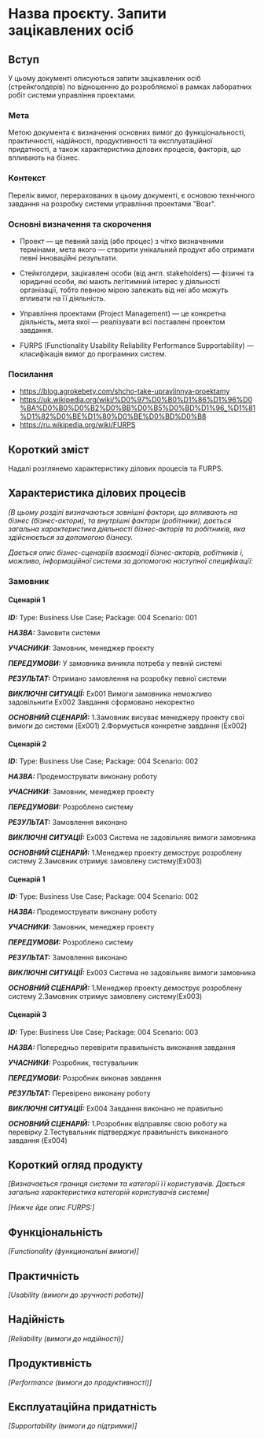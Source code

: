# Назва проєкту. Запити зацікавлених осіб

## Вступ

У цьому документі описуються запити зацікавлених осіб (стрейкголдерів) по відношенню до розробляємої в рамках лаборатних робіт системи управління проектами.

### Мета 

Метою документа є визначення основних вимог до функціональності, практичності, надійності, продуктивності та експлуатаційної придатності, а також характеристика ділових процесів, факторів, що впливають на бізнес.

### Контекст

Перелік вимог, перерахованих в цьому документі, є основою технічного завдання на розробку системи управління проектами "Boar".


### Основні визначення та скорочення

* Проект — це певний захід (або процес) з чітко визначеними термінами, мета якого — створити унікальний продукт або отримати певні інноваційні результати. 

* Стейкголдери, зацікавлені особи (від англ. stakeholders) — фізичні та юридичні особи, які мають легітимний інтерес у діяльності організації, тобто певною мірою залежать від неї або можуть впливати на її діяльність.

* Управління проектами (Project Management) — це конкретна діяльність, мета якої — реалізувати всі поставлені проектом завдання.

* FURPS (Functionality Usability Reliability Performance Supportability) — класифікація вимог до програмних систем.


### Посилання

* https://blog.agrokebety.com/shcho-take-upravlinnya-proektamy
* https://uk.wikipedia.org/wiki/%D0%97%D0%B0%D1%86%D1%96%D0%BA%D0%B0%D0%B2%D0%BB%D0%B5%D0%BD%D1%96_%D1%81%D1%82%D0%BE%D1%80%D0%BE%D0%BD%D0%B8
* https://ru.wikipedia.org/wiki/FURPS


## Короткий зміст

Надалі розглянемо характеристику ділових процесів та FURPS.

## Характеристика ділових процесів

*[В цьому розділі визначаються зовнішні фактори, що впливають на бізнес (бізнес-актори), 
та внутрішні фактори (робітники), дається загальна характеристика діяльності бізнес-акторів 
та робітників, яка здійснюється за допомогою бізнесу.*

*Дається опис бізнес-сценаріїв взаємодії бізнес-акторів, робітників і, можливо, інформаційної системи за допомогою наступної
специфікації:*

### Замовник


#### Сценарій 1
   
***ID:*** Type: Business Use Case; Package: 004 Scenario: 001
    
***НАЗВА:*** Замовити системи
    
***УЧАСНИКИ:*** Замовник, менеджер проєкту

***ПЕРЕДУМОВИ:*** У замовника виникла потреба у певній системі

***РЕЗУЛЬТАТ:*** Отримано замовлення на розробку певної системи

***ВИКЛЮЧНІ СИТУАЦІЇ:*** Ex001 Вимоги замовника неможливо задовільнити 
Ex002 Завдання сформовано некоректно
                         
***ОСНОВНИЙ СЦЕНАРІЙ:*** 1.Замовник висуває менеджеру проекту свої вимоги до системи (Ex001)
2.Формується конкретне завдання (Ex002)

#### Сценарій 2

***ID:*** Type: Business Use Case; Package: 004 Scenario: 002
    
***НАЗВА:*** Продемострувати виконану роботу
    
***УЧАСНИКИ:*** Замовник, менеджер проекту

***ПЕРЕДУМОВИ:*** Розроблено систему

***РЕЗУЛЬТАТ:*** Замовлення виконано

***ВИКЛЮЧНІ СИТУАЦІЇ:*** Ex003 Система не задовільняє вимоги замовника

***ОСНОВНИЙ СЦЕНАРІЙ:*** 1.Менеджер проекту демострує розроблену систему 2.Замовник отримує замовлену систему(Ex003) 

#### Сценарій 1

***ID:*** Type: Business Use Case; Package: 004 Scenario: 002
    
***НАЗВА:*** Продемострувати виконану роботу
    
***УЧАСНИКИ:*** Замовник, менеджер проекту

***ПЕРЕДУМОВИ:*** Розроблено систему

***РЕЗУЛЬТАТ:*** Замовлення виконано

***ВИКЛЮЧНІ СИТУАЦІЇ:*** Ex003 Система не задовільняє вимоги замовника

***ОСНОВНИЙ СЦЕНАРІЙ:*** 1.Менеджер проекту демострує розроблену систему 2.Замовник отримує замовлену систему(Ex003) 

#### Сценарій 3

***ID:*** Type: Business Use Case; Package: 004 Scenario: 003
    
***НАЗВА:*** Попередньо перевірити правильність виконання завдання
    
***УЧАСНИКИ:*** Розробник, тестувальник

***ПЕРЕДУМОВИ:*** Розробник виконав завдання

***РЕЗУЛЬТАТ:*** Перевірено виконану роботу

***ВИКЛЮЧНІ СИТУАЦІЇ:*** Ex004 Завдання виконано не правильно

***ОСНОВНИЙ СЦЕНАРІЙ:*** 1.Розробник відправляє свою роботу на перевірку 2.Тестувальник підтверджує правильність виконаного завдання (Ex004)

## Короткий огляд продукту

*[Визначається границя системи та категорії її користувачів. Дається загальна характеристика категорій користувачів
системи]*

*[Нижче йде опис FURPS:]*


## Функціональність

*[Functionality (функциональні вимоги)]*

## Практичність

*[Usability (вимоги до зручності роботи)]*

## Надійність

*[Reliability (вимоги до надійності)]*

## Продуктивність

*[Performance (вимоги до продуктивності)]*

## Експлуатаційна придатність

*[Supportability (вимоги до підтримки)]*
